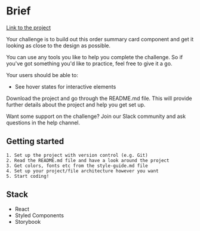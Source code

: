# Brief

[Link to the project](https://stoic-wiles-0bc216.netlify.app/)

Your challenge is to build out this order summary card component and get it looking as close to the design as possible.

You can use any tools you like to help you complete the challenge. So if you've got something you'd like to practice, feel free to give it a go.

Your users should be able to:

- See hover states for interactive elements

Download the project and go through the README.md file. This will provide further details about the project and help you get set up.

Want some support on the challenge? Join our Slack community and ask questions in the help channel.

## Getting started

    1. Set up the project with version control (e.g. Git)
    2. Read the README.md file and have a look around the project
    3. Get colors, fonts etc from the style-guide.md file
    4. Set up your project/file architecture however you want
    5. Start coding!

## Stack

- React
- Styled Components
- Storybook
